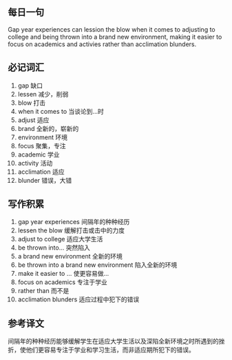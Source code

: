 ## 每日一句
Gap year experiences can lession the blow when it comes to adjusting to college and being thrown into a brand new environment,
making it easier to focus on academics and activies rather than acclimation blunders.

## 必记词汇
1. gap 缺口
2. lessen 减少，削弱
3. blow 打击
4. when it comes to 当谈论到...时
5. adjust 适应
6. brand 全新的，崭新的
7. environment 环境
8. focus 聚集，专注
9. academic 学业
10. activity 活动
11. acclimation 适应
12. blunder 错误，大错

## 写作积累
1. gap year experiences 间隔年的种种经历
2. lessen the blow 缓解打击或击中的力度
3. adjust to college 适应大学生活
4. be thrown into... 突然陷入
5. a brand new environment 全新的环境
6. be thrown into a brand new environment 陷入全新的环境
7. make it easier to ... 使更容易做...
8. focus on academics 专注于学业
9. rather than 而不是
10.  acclimation blunders 适应过程中犯下的错误

## 参考译文
间隔年的种种经历能够缓解学生在适应大学生活以及深陷全新环境之时所遇到的挫折，使他们更容易专注于学业和学习生活，而非适应期所犯下的错误。
